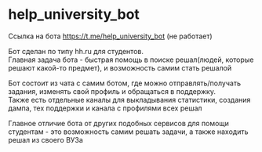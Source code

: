 # help_university_bot
Ссылка на бота https://t.me/help_university_bot (не работает)

Бот сделан по типу hh.ru для студентов. \
Главная задача бота - быстрая помощь в поиске решал(людей, которые решают какой-то предмет), и возможность самим стать решалой

Бот состоит из чата с самим ботом, где можно отправлять/получать задания, изменять свой профиль и обращаться в поддержку. \
Также есть отдельные каналы для выкладывания статистики, создания дампа, тех поддержки и канала с профилями всех решал

Главное отличие бота от других подобных сервисов для помощи студентам - это возможность самим решать задачи, а также находить решал из своего ВУЗа
